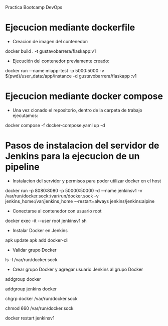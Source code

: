 Practica Bootcamp DevOps
# Ejecucion mediante dockerfile
* Creacion de imagen del contenedor:

docker build . -t gustavobarrera/flaskapp:v1
  
* Ejecución del contenedor previamente creado:
  
docker run --name miapp-test -p 5000:5000 -v $(pwd)/user_data:/app/instance -d gustavobarrera/flaskapp
:v1

# Ejecucion mediante docker compose
* Una vez clonado el repositorio, dentro de la carpeta de trabajo ejecutamos:

docker compose -f docker-compose.yaml up -d

# Pasos de instalacion del servidor de Jenkins para la ejecucion de un pipeline
* Instalacion del servidor y permisos para poder utilizar docker en el host

docker run -p 8080:8080 -p 50000:50000 -d --name jenkinsv1 -v /var/run/docker.sock:/var/run/docker.sock -v jenkins_home:/var/jenkins_home --restart=always jenkins/jenkins:alpine

* Conectarse al contenedor con usuario root

docker exec -it --user root jenkinsv1 sh

* Instalar Docker en Jenkins

apk update apk add docker-cli

* Validar grupo Docker

ls -l /var/run/docker.sock

* Crear grupo Docker y agregar usuario Jenkins al grupo Docker

addgroup docker

addgroup jenkins docker

chgrp docker /var/run/docker.sock

chmod 660 /var/run/docker.sock

docker restart jenkinsv1

  
  
